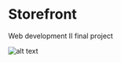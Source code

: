 # Storefront
Web development II final project

![alt text](https://raw.githubusercontent.com/griffinpuc/Storefront/Images/first.png)
